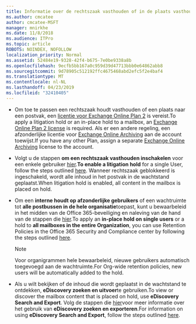```yaml
---
title: Informatie over de rechtszaak vasthouden of in de plaats vasthouden
ms.author: cmcatee
author: cmcatee-MSFT
manager: mnirkhe
ms.date: 11/8/2018
ms.audience: ITPro
ms.topic: article
ROBOTS: NOINDEX, NOFOLLOW
localization_priority: Normal
ms.assetid: 52484e19-9328-42f4-b675-7e0be9338a8b
ms.openlocfilehash: 9ecfb5bb167a0c959d39d47713bbb0e64862abb8
ms.sourcegitcommit: 9d78905c512192ffc4675468abd2efc5f2e4baf4
ms.translationtype: MT
ms.contentlocale: nl-NL
ms.lasthandoff: 04/23/2019
ms.locfileid: "32410405"
---
```

- <span data-ttu-id="ee823-102">Om toe te passen een rechtszaak houdt vasthouden of een plaats naar een postvak, een [licentie voor Exchange Online Plan 2](https://docs.microsoft.com/office365/servicedescriptions/office-365-platform-service-description/office-365-plan-options) is vereist.</span><span class="sxs-lookup"><span data-stu-id="ee823-102">To apply a litigation hold or an in-place hold to a mailbox, an [Exchange Online Plan 2 license](https://docs.microsoft.com/office365/servicedescriptions/office-365-platform-service-description/office-365-plan-options) is required.</span></span> <span data-ttu-id="ee823-103">Als er een andere regeling, een afzonderlijke licentie voor [Exchange Online Archiving](https://docs.microsoft.com/office365/servicedescriptions/exchange-online-archiving-service-description/exchange-online-archiving-service-description) aan de account toewijst.</span><span class="sxs-lookup"><span data-stu-id="ee823-103">If you have any other Plan, assign a separate [Exchange Online Archiving](https://docs.microsoft.com/office365/servicedescriptions/exchange-online-archiving-service-description/exchange-online-archiving-service-description) license to the account.</span></span> 
    
- <span data-ttu-id="ee823-104">Volgt u de stappen **om een rechtszaak vasthouden inschakelen** voor een enkele gebruiker [hier](https://docs.microsoft.com/office365/SecurityCompliance/place-a-mailbox-on-litigation-hold).</span><span class="sxs-lookup"><span data-stu-id="ee823-104">**To enable a litigation hold** for a single User, follow the steps outlined [here](https://docs.microsoft.com/office365/SecurityCompliance/place-a-mailbox-on-litigation-hold).</span></span> <span data-ttu-id="ee823-105">Wanneer rechtszaak geblokkeerd is ingeschakeld, wordt alle inhoud in het postvak in de wachtstand geplaatst.</span><span class="sxs-lookup"><span data-stu-id="ee823-105">When litigation hold is enabled, all content in the mailbox is placed on hold.</span></span>
    
- <span data-ttu-id="ee823-106">Om een **interne houdt op afzonderlijke gebruikers** of een wachtruimte tot **alle postbussen in de hele organisatie**toepast, kunt u bewaarbeleid in het midden van de Office 365-beveiliging en naleving van de hand van de stappen die [hier](https://docs.microsoft.com/Office365/securitycompliance/retention-policies ).</span><span class="sxs-lookup"><span data-stu-id="ee823-106">To apply an **in-place hold on single users** or a hold to **all mailboxes in the entire Organization**, you can use Retention Policies in the Office 365 Security and Compliance center by following the steps outlined [here](https://docs.microsoft.com/Office365/securitycompliance/retention-policies ).</span></span>
    
    > [!NOTE]
    > <span data-ttu-id="ee823-107">Voor organigrammen hele bewaarbeleid, nieuwe gebruikers automatisch toegevoegd aan de wachtruimte.</span><span class="sxs-lookup"><span data-stu-id="ee823-107">For Org-wide retention policies, new users will be automatically added to the hold.</span></span> 
  
- <span data-ttu-id="ee823-108">Als u wilt bekijken of de inhoud die wordt geplaatst in de wachtstand te ontdekken, **eDiscovery zoeken en uitvoer**te gebruiken.</span><span class="sxs-lookup"><span data-stu-id="ee823-108">To view or discover the mailbox content that is placed on hold, use **eDiscovery Search and Export**.</span></span> <span data-ttu-id="ee823-109">Volg de stappen die [hier](https://docs.microsoft.com/office365/securitycompliance/export-search-results)voor meer informatie over het gebruik van **eDiscovery zoeken en exporteren**.</span><span class="sxs-lookup"><span data-stu-id="ee823-109">For information on using **eDiscovery Search and Export**, follow the steps outlined [here](https://docs.microsoft.com/office365/securitycompliance/export-search-results).</span></span>
    

